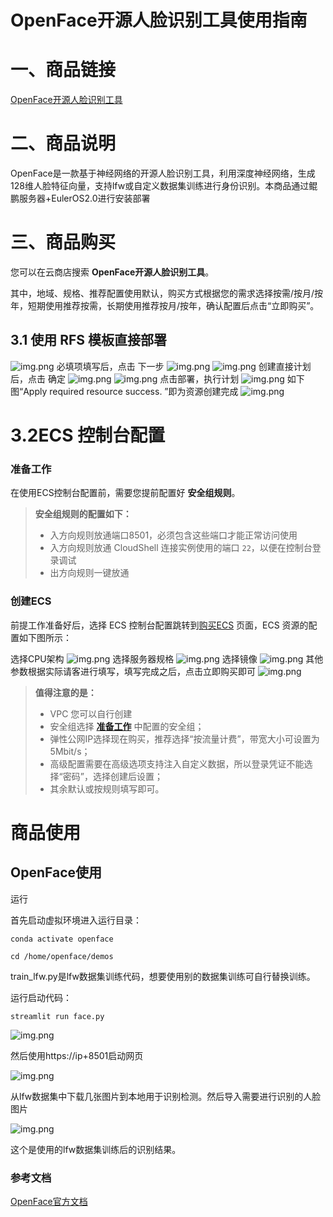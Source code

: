 # OpenFace开源人脸识别工具使用指南



# 一、商品链接



[OpenFace开源人脸识别工具](https://marketplace.huaweicloud.com/hidden/contents/9d0d496c-0205-4fc0-99ae-e05cf4d5fa19#productid=OFFI1151327957189582848)

# 二、商品说明



OpenFace是一款基于神经网络的开源人脸识别工具，利用深度神经网络，生成128维人脸特征向量，支持lfw或自定义数据集训练进行身份识别。本商品通过鲲鹏服务器+EulerOS2.0进行安装部署

# 三、商品购买



您可以在云商店搜索 **OpenFace开源人脸识别工具**。

其中，地域、规格、推荐配置使用默认，购买方式根据您的需求选择按需/按月/按年，短期使用推荐按需，长期使用推荐按月/按年，确认配置后点击“立即购买”。

## 3.1 使用 RFS 模板直接部署



![img.png](images/img1.png) 
必填项填写后，点击 下一步
![img.png](images/img2.png)
![img.png](images/img3.png)
创建直接计划后，点击 确定
![img.png](images/img4.png)
![img.png](images/img5.png)
点击部署，执行计划
![img.png](images/img6.png)
如下图“Apply required resource success. ”即为资源创建完成
![img.png](images/img7.png)

# 3.2ECS 控制台配置



### 准备工作



在使用ECS控制台配置前，需要您提前配置好 **安全组规则**。

> **安全组规则的配置如下：**
>
> - 入方向规则放通端口8501，必须包含这些端口才能正常访问使用
> - 入方向规则放通 CloudShell 连接实例使用的端口 `22`，以便在控制台登录调试
> - 出方向规则一键放通

### 创建ECS



前提工作准备好后，选择 ECS 控制台配置跳转到[购买ECS](https://support.huaweicloud.com/qs-ecs/ecs_01_0103.html) 页面，ECS 资源的配置如下图所示：

选择CPU架构 
![img.png](images/img8.png)
选择服务器规格 ![img.png](images/img9.png)
选择镜像 ![img.png](images/img10.png)
其他参数根据实际请客进行填写，填写完成之后，点击立即购买即可 
![img.png](images/img11.png)

> **值得注意的是：**
>
> - VPC 您可以自行创建
> - 安全组选择 [**准备工作**](#准备工作) 中配置的安全组；
> - 弹性公网IP选择现在购买，推荐选择“按流量计费”，带宽大小可设置为5Mbit/s；
> - 高级配置需要在高级选项支持注入自定义数据，所以登录凭证不能选择“密码”，选择创建后设置；
> - 其余默认或按规则填写即可。

# 商品使用



## OpenFace使用


运行

首先启动虚拟环境进入运行目录：
```
conda activate openface 

cd /home/openface/demos
```
train_lfw.py是lfw数据集训练代码，想要使用别的数据集训练可自行替换训练。

运行启动代码：
```
streamlit run face.py
```
![img.png](images/img_2.png)

然后使用https://ip+8501启动网页

![img.png](images/img_3.png)

从lfw数据集中下载几张图片到本地用于识别检测。然后导入需要进行识别的人脸图片

![img.png](images/img_4.png)

这个是使用的lfw数据集训练后的识别结果。

### 参考文档



[OpenFace官方文档](https://github.com/cmusatyalab/openface)
